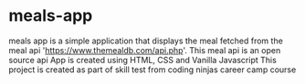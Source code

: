 # meals-app

meals app is a simple application that displays the meal fetched from the meal api 'https://www.themealdb.com/api.php'. This meal api is an open source api
App is created using HTML, CSS and Vanilla Javascript
This project is created as part of skill test from coding ninjas career camp course
